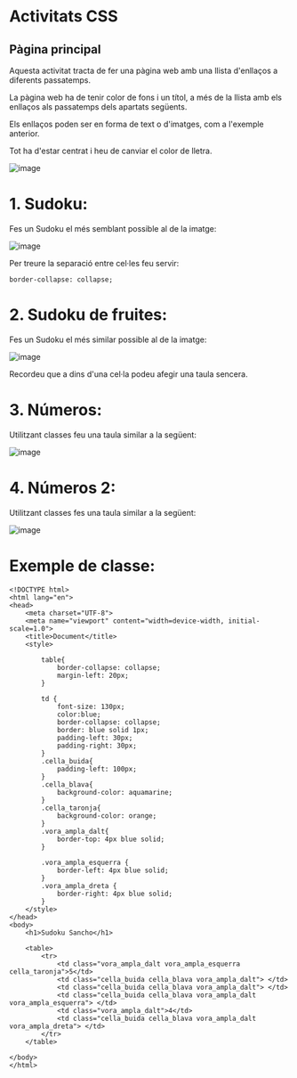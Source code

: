 # Activitats CSS


## Pàgina principal

Aquesta activitat tracta de fer una pàgina web amb una llista d'enllaços a diferents passatemps.

La pàgina web ha de tenir color de fons i un títol, a més de la llista amb els enllaços als passatemps dels apartats següents.

Els enllaços poden ser en forma de text o d'imatges, com a l'exemple anterior.

Tot ha d'estar centrat i heu de canviar el color de lletra.

![image](https://github.com/XaSaFa/MP08-23-24/assets/110727546/15ffca99-fb42-46e9-9af3-511dfd75f1a9)


# 1. Sudoku:

Fes un Sudoku el més semblant possible al de la imatge:

![image](https://user-images.githubusercontent.com/110727546/218444528-b3e8b62d-98be-42d8-9db9-159d20c4be14.png)

Per treure la separació entre cel·les feu servir: 

```
border-collapse: collapse;
```

# 2. Sudoku de fruites:

Fes un Sudoku el més similar possible al de la imatge:

![image](https://user-images.githubusercontent.com/110727546/218444702-869f8bb9-125c-47f7-8e8e-40edfade8ecb.png)

Recordeu que a dins d'una cel·la podeu afegir una taula sencera.

# 3. Números:

Utilitzant classes feu una taula similar a la següent:

![image](https://user-images.githubusercontent.com/110727546/218445003-d94baabd-d513-4e75-ae85-35ef7371877d.png)

# 4. Números 2:

Utilitzant classes fes una taula similar a la següent:

![image](https://user-images.githubusercontent.com/110727546/218445161-82f65a13-db9b-4420-a0f5-c8308bb79b71.png)


# Exemple de classe:

```
<!DOCTYPE html>
<html lang="en">
<head>
    <meta charset="UTF-8">
    <meta name="viewport" content="width=device-width, initial-scale=1.0">
    <title>Document</title>
    <style>
        
        table{
            border-collapse: collapse;
            margin-left: 20px;
        }

        td {
            font-size: 130px;
            color:blue;
            border-collapse: collapse;
            border: blue solid 1px;
            padding-left: 30px;
            padding-right: 30px;
        }
        .cella_buida{
            padding-left: 100px;
        }
        .cella_blava{
            background-color: aquamarine;
        }
        .cella_taronja{
            background-color: orange;
        }
        .vora_ampla_dalt{
            border-top: 4px blue solid;
        }

        .vora_ampla_esquerra {
            border-left: 4px blue solid;
        }
        .vora_ampla_dreta {
            border-right: 4px blue solid;
        }
    </style>
</head>
<body>
    <h1>Sudoku Sancho</h1>

    <table>
        <tr>
            <td class="vora_ampla_dalt vora_ampla_esquerra cella_taronja">5</td>
            <td class="cella_buida cella_blava vora_ampla_dalt"> </td>
            <td class="cella_buida cella_blava vora_ampla_dalt"> </td>
            <td class="cella_buida cella_blava vora_ampla_dalt vora_ampla_esquerra"> </td>
            <td class="vora_ampla_dalt">4</td>
            <td class="cella_buida cella_blava vora_ampla_dalt vora_ampla_dreta"> </td>
        </tr>
    </table>
    
</body>
</html>
```
